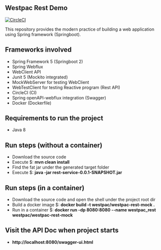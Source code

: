 ## Westpac Rest Demo

[![CircleCI](https://circleci.com/gh/kangguolong/westpacMockRest.svg?style=svg)](https://circleci.com/gh/kangguolong/westpacMockRest)

This repository provides the modern practice of building a web application using Spring framework (Springboot).

## Frameworks involved

* Spring Framework 5 (Springboot 2)
* Spring Webflux
* WebClient API
* Junit 5 (Mockito integrated)
* MockWebServer for testing WebClient
* WebTestClient for testing Reactive program (Rest API)
* CircleCI (CI)
* Spring openAPI-webflux integration (Swagger)
* Docker (Dockerfile)

## Requirements to run the project

* Java 8

## Run steps (without a container)

* Download the source code
* Execute $: **mvn clean install**
* Find the fat jar under the generated target folder
* Execute $: **java -jar rest-service-0.0.1-SNAPSHOT.jar**

## Run steps (in a container)

* Download the source code and open the shell under the project root dir
* Build a docker image $: **docker build -t westpac/westpac-rest-mock .**
* Run in a container $: **docker run -dp 8080:8080 --name westpac_rest westpac/westpac-rest-mock**

## Visit the API Doc when project starts

* **http://localhost:8080/swagger-ui.html**
